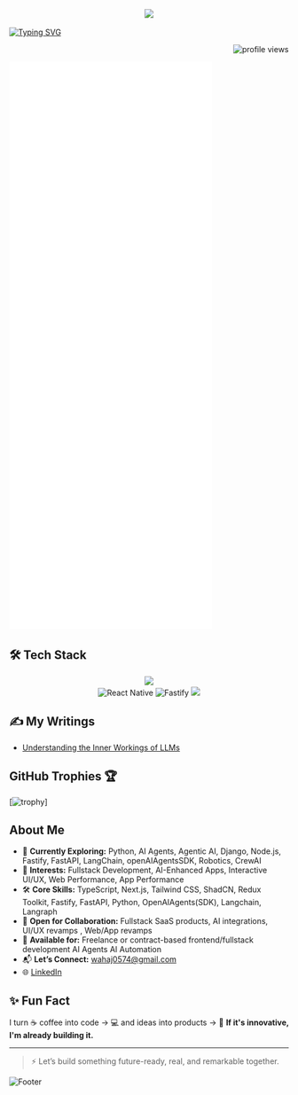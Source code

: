 
<br />
<br />

<p align="center">
  <img src="https://readme-typing-svg.herokuapp.com/?lines=Hi+I'm+Wahaj...&font=Inter&size=48" />
</p>



[![Typing SVG](https://readme-typing-svg.herokuapp.com?font=Fira+Code&size=18&pause=1000&center=true&width=800&multiline=false&color=F97316,FACC15,10B981,3B82F6,8B5CF6,E11D48&vCenter=true&lines=Agentic+AI+Engineer+%26+Full+Stack+Developer;AI-First+Product+Strategist;Helping+Startups+Launch+%26+Scale+Faster;Building+Scalable+SaaS%2C+AI+%26+Automation+Solutions)](https://github.com/WahajAliVerse)


<p align="right"> 
  <img src="https://komarev.com/ghpvc/?username=WahajAliVerse&label=Profile+Views&color=blueviolet&style=flat" alt="profile views" /> 
</p>


![Metrics](https://raw.githubusercontent.com/WahajAliVerse/WahajAliVerse/main/github-metrics.svg)




## 🛠️ Tech Stack
<p align="center">
  <img src="https://skillicons.dev/icons?i=ts,nextjs,react,nodejs,express,fastapi,python,django,tailwind,redux,mongodb,postgresql,prisma,git,github,docker" />
  <br/>
  <!-- React Native Custom Icon -->
  <img src="https://cdn.worldvectorlogo.com/logos/react-native-1.svg" width="48" height="48" alt="React Native" />
  <!-- Fastify Custom Icon -->
  <img src="https://avatars.githubusercontent.com/u/24939410?s=200&v=4" width="48" height="48" alt="Fastify" />
  <!-- OpenAI Agents SDK Custom Badge -->
  <img src="https://img.shields.io/badge/OpenAI%20Agents%20SDK-412991?style=for-the-badge&logo=openai&logoColor=white" />
</p>

## ✍️ My Writings  
- [Understanding the Inner Workings of LLMs](https://medium.com/@wahajAli20/understanding-the-inner-workings-of-large-language-models-llms-in-the-agentic-ai-era-1b5ee8f50e31)


## GitHub Trophies 🏆

[![trophy](https://github-trophies.vercel.app/?username=WahajAliVerse&lover&margin-w=4&v=1)]



## About Me
- 🌱 **Currently Exploring:** Python, AI Agents, Agentic AI, Django, Node.js, Fastify, FastAPI, LangChain, openAIAgentsSDK, Robotics, CrewAI
- 🧠 **Interests:** Fullstack Development, AI-Enhanced Apps, Interactive UI/UX, Web Performance, App Performance
- 🛠️ **Core Skills:** TypeScript, Next.js, Tailwind CSS, ShadCN, Redux Toolkit, Fastify, FastAPI, Python, OpenAIAgents(SDK), Langchain, Langraph 
- 🤝 **Open for Collaboration:** Fullstack SaaS products, AI integrations, UI/UX revamps , Web/App revamps
- 💼 **Available for:** Freelance or contract-based frontend/fullstack development AI Agents AI Automation
- 📬 **Let’s Connect:** wahaj0574@gmail.com
- 🌐 [LinkedIn](https://www.linkedin.com/in/wahaj-ali-b3b7a72b5/)
 



## ✨ Fun Fact

I turn ☕ coffee into code → 💻 and ideas into products → 🚀
**If it's innovative, I'm already building it.**

---

> ⚡ Let’s build something future-ready, real, and remarkable together.






![Footer](https://capsule-render.vercel.app/api?type=waving&color=gradient&height=60&section=footer)
